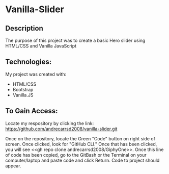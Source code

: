 # Vanilla-Slider

## Description
The purpose of this project was to create a basic Hero slider using HTML/CSS and Vanilla JavaScript

## Technologies:
My project was created with:
* HTML/CSS 
* Bootstrap
* Vanilla.JS


## To Gain Access:
Locate my respository by clicking the link: 
https://github.com/andrecarrsd2008/vanilla-slider.git

Once on the repository, locate the Green "Code" button on right side of screen. Once clicked, look for "GitHub CLI." Once that has been clicked, you will see <<gh repo clone andrecarrsd2008/GiphyOne>>. Once this line of code has been copied, go to the GitBash or the Terminal on your computer/laptop and paste code and click Return. Code to project should appear. 

